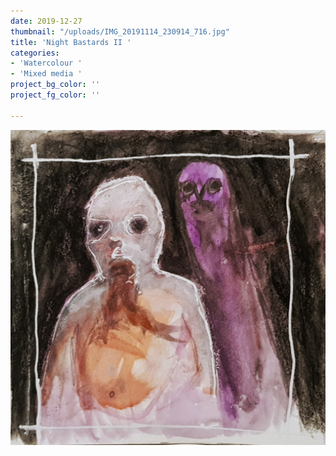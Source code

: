 ```yaml
---
date: 2019-12-27
thumbnail: "/uploads/IMG_20191114_230914_716.jpg"
title: 'Night Bastards II '
categories:
- 'Watercolour '
- 'Mixed media '
project_bg_color: ''
project_fg_color: ''

---
```

![](/uploads/IMG_20191114_230914_716.jpg)
